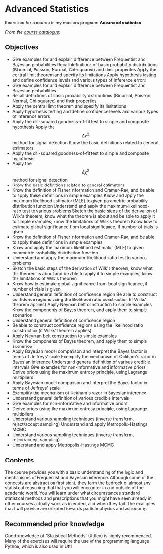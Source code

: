 # Advanced Statistics
Exercises for a course in my masters program: **Advanced statistics**

*From the [course catalogue](https://coursecatalogue.uva.nl/xmlpages/page/2019-2020-en/search-course/course/73113)*:

## Objectives
- Give examples for and explain difference between Frequentist and Bayesian probabilities Recall definitions of basic probability distributions (Binomial, Poisson, Normal, Chi-squared) and their properties Apply the central limit theorem and specify its limitations Apply hypothesis testing and define confidence levels and various types of inference errors
- Give examples for and explain difference between Frequentist and Bayesian probabilities
- Recall definitions of basic probability distributions (Binomial, Poisson, Normal, Chi-squared) and their properties
- Apply the central limit theorem and specify its limitations
- Apply hypothesis testing and define confidence levels and various types of inference errors
- Apply the chi-squared goodness-of-fit test to simple and composite hypothesis Apply the $$\Delta \chi^2$$ method for signal detection Know the basic definitions related to general estimators
- Apply the chi-squared goodness-of-fit test to simple and composite hypothesis
- Apply the $$\Delta \chi^2$$ method for signal detection
- Know the basic definitions related to general estimators
- Know the definition of Fisher information and Cramer-Rao, and be able to apply these definitions in simple examples Know and apply the maximum likelihood estimator (MLE) to given parametric probability distribution function Understand and apply the maximum-likelihood-ratio test to various problems Sketch the basic steps of the derivation of Wilk's theorem, know what the theorem is about and be able to apply it to simple examples; know the limitations of Wilk's theorem Know how to estimate global significance from local significance, if number of trials is given
- Know the definition of Fisher information and Cramer-Rao, and be able to apply these definitions in simple examples
- Know and apply the maximum likelihood estimator (MLE) to given parametric probability distribution function
- Understand and apply the maximum-likelihood-ratio test to various problems
- Sketch the basic steps of the derivation of Wilk's theorem, know what the theorem is about and be able to apply it to simple examples; know the limitations of Wilk's theorem
- Know how to estimate global significance from local significance, if number of trials is given
- Understand general definition of confidence region Be able to construct confidence regions using the likelihood ratio construction (if Wilks' theorem applies) Apply Neyman belt construction to simple examples Know the components of Bayes theorem, and apply them to simple scenarios
- Understand general definition of confidence region
- Be able to construct confidence regions using the likelihood ratio construction (if Wilks' theorem applies)
- Apply Neyman belt construction to simple examples
- Know the components of Bayes theorem, and apply them to simple scenarios
- Apply Bayesian model comparison and interpret the Bayes factor in terms of Jeffreys' scale Exemplify the mechanism of Ockham's razor in Bayesian inference Understand general definition of various credible intervals Give examples for non-informative and informative priors Derive priors using the maximum entropy principle, using Lagrange multipliers
- Apply Bayesian model comparison and interpret the Bayes factor in terms of Jeffreys' scale
- Exemplify the mechanism of Ockham's razor in Bayesian inference
- Understand general definition of various credible intervals
- Give examples for non-informative and informative priors
- Derive priors using the maximum entropy principle, using Lagrange multipliers
- Understand various sampling techniques (inverse transform, reject/accept sampling) Understand and apply Metropolis-Hastings MCMC
- Understand various sampling techniques (inverse transform, reject/accept sampling)
- Understand and apply Metropolis-Hastings MCMC

## Contents
The course provides you with a basic understanding of the logic and mechanisms of Frequentist and Bayesian inference. Although some of the concepts are abstract on first sight, they form the bedrock of almost any statistical reasoning that that you will encounter in and outside of the academic world. You will learn under what circumstances standard statistical methods and prescriptions that you might have seen already in other courses actually work as intended, and when they fail. The examples that I will provide are oriented towards particle physics and astronomy.

## Recommended prior knowledge
Good knowledge of 'Statistical Methods' (Uttley) is highly recommended. Many of the exercises will require the use of the programming language Python, which is also used in Uttl
